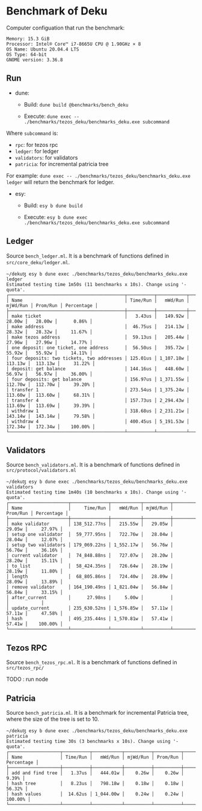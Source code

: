 # Benchmark of Deku

Computer configuation that run the benchmark:

```
Memory: 15.3 GiB
Processor: Intel® Core™ i7-8665U CPU @ 1.90GHz × 8 
OS Name: Ubuntu 20.04.4 LTS
OS Type: 64-bit
GNOME version: 3.36.8
```

## Run
- dune:

    - Build: `dune build @benchmarks/bench_deku`

    - Execute: `dune exec -- ./benchmarks/tezos_deku/benchmarks_deku.exe subcommand`

Where `subcommand` is:
- `rpc`: for tezos rpc
- `ledger`: for ledger 
- `validators`: for validators
- `patricia`: for incremental patricia tree

For example: `dune exec -- ./benchmarks/tezos_deku/benchmarks_deku.exe ledger` will return the benchmark for ledger.

- esy:

    - Build: `esy b dune build`

    - Execute: `esy b dune exec ./benchmarks/tezos_deku/benchmarks_deku.exe subcommand`

## Ledger

Source `bench_ledger.ml`. It is a benchmark of functions defined in `src/core_deku/ledger.ml`.


```
~/dekuꜩ esy b dune exec ./benchmarks/tezos_deku/benchmarks_deku.exe ledger
Estimated testing time 1m50s (11 benchmarks x 10s). Change using '-quota'.
┌───────────────────────────────────────────┬──────────┬───────────┬──────────┬──────────┬────────────┐
│ Name                                      │ Time/Run │   mWd/Run │ mjWd/Run │ Prom/Run │ Percentage │
├───────────────────────────────────────────┼──────────┼───────────┼──────────┼──────────┼────────────┤
│ make ticket                               │   3.43us │   149.92w │   28.00w │   28.00w │      0.86% │
│ make address                              │  46.75us │   214.13w │   28.32w │   28.32w │     11.67% │
│ make tezos address                        │  59.13us │   205.44w │   27.96w │   27.96w │     14.77% │
│ one deposit: one ticket, one address      │  56.50us │   395.72w │   55.92w │   55.92w │     14.11% │
│ four deposits: two tickets, two addresses │ 125.01us │ 1_107.18w │  113.13w │  113.13w │     31.22% │
│ deposit: get balance                      │ 144.16us │   448.60w │   56.97w │   56.97w │     36.00% │
│ four deposits: get balance                │ 156.97us │ 1_371.55w │  112.70w │  112.70w │     39.20% │
│ transfer 1                                │ 273.54us │ 1_375.24w │  113.60w │  113.60w │     68.31% │
│ transfer 4                                │ 157.73us │ 2_294.43w │  113.69w │  113.69w │     39.39% │
│ withdraw 1                                │ 318.68us │ 2_231.21w │  143.14w │  143.14w │     79.58% │
│ withdraw 4                                │ 400.45us │ 5_191.53w │  172.34w │  172.34w │    100.00% │
└───────────────────────────────────────────┴──────────┴───────────┴──────────┴──────────┴────────────┘
```


## Validators

Source `bench_validators.ml`. It is a benchmark of functions defined in `src/protocol/validators.ml`


```
~/dekuꜩ esy b dune exec ./benchmarks/tezos_deku/benchmarks_deku.exe validators
Estimated testing time 1m40s (10 benchmarks x 10s). Change using '-quota'.
┌──────────────────────┬──────────────┬───────────┬──────────┬──────────┬────────────┐
│ Name                 │     Time/Run │   mWd/Run │ mjWd/Run │ Prom/Run │ Percentage │
├──────────────────────┼──────────────┼───────────┼──────────┼──────────┼────────────┤
│ make validator       │ 138_512.77ns │   215.55w │   29.05w │   29.05w │     27.97% │
│ setup one validator  │  59_777.95ns │   722.76w │   28.04w │   28.04w │     12.07% │
│ setup two validators │ 179_069.22ns │ 1_552.17w │   56.76w │   56.76w │     36.16% │
│ current validator    │  74_848.88ns │   727.07w │   28.20w │   28.20w │     15.11% │
│ to_list              │  58_424.35ns │   726.64w │   28.19w │   28.19w │     11.80% │
│ length               │  68_805.86ns │   724.40w │   28.09w │   28.09w │     13.89% │
│ remove validator     │ 164_190.49ns │ 1_821.04w │   56.84w │   56.84w │     33.15% │
│ after_current        │      27.98ns │     5.00w │          │          │            │
│ update_current       │ 235_630.52ns │ 1_576.85w │   57.11w │   57.11w │     47.58% │
│ hash                 │ 495_235.44ns │ 1_570.81w │   57.41w │   57.41w │    100.00% │
└──────────────────────┴──────────────┴───────────┴──────────┴──────────┴────────────┘
```

## Tezos RPC

Source `bench_tezos_rpc.ml`. It is a benchmark of functions defined in `src/tezos_rpc/`

TODO : run node


## Patricia

Source `bench_patricia.ml`. It is a benchmark for incremental Patricia tree, where the size of the tree is set to 10.


```
~/dekuꜩ esy b dune exec ./benchmarks/tezos_deku/benchmarks_deku.exe patricia
Estimated testing time 30s (3 benchmarks x 10s). Change using '-quota'.
┌───────────────────┬──────────┬───────────┬──────────┬──────────┬────────────┐
│ Name              │ Time/Run │   mWd/Run │ mjWd/Run │ Prom/Run │ Percentage │
├───────────────────┼──────────┼───────────┼──────────┼──────────┼────────────┤
│ add and find tree │   1.37us │   444.01w │    0.26w │    0.26w │      9.39% │
│ hash tree         │   8.23us │   798.18w │    0.18w │    0.18w │     56.32% │
│ hash values       │  14.62us │ 1_044.00w │    0.24w │    0.24w │    100.00% │
└───────────────────┴──────────┴───────────┴──────────┴──────────┴────────────┘
```
